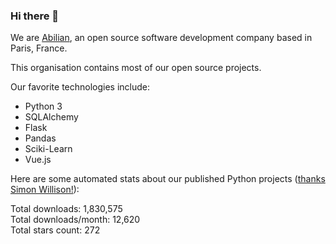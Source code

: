 ### Hi there 👋

We are [Abilian](https://abilian.com/), an open source software development company based in Paris, France.

This organisation contains most of our open source projects.

Our favorite technologies include:

- Python 3
- SQLAlchemy
- Flask
- Pandas
- Sciki-Learn
- Vue.js

Here are some automated stats about our published Python projects
([thanks Simon Willison!][sw-post]):

<!--marker-->
Total downloads: 1,830,575<br>
Total downloads/month: 12,620<br>
Total stars count: 272
<!--end-->

[sw-post]: https://simonwillison.net/2020/Jul/10/self-updating-profile-readme/